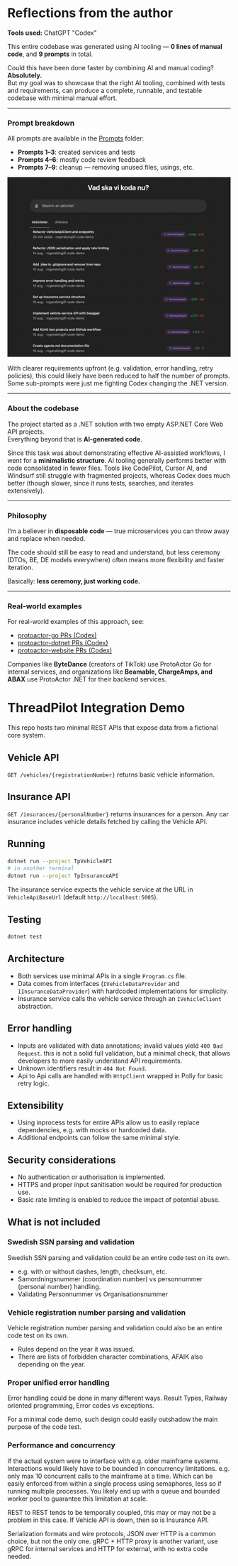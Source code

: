 # Reflections from the author

**Tools used:** ChatGPT "Codex"

This entire codebase was generated using AI tooling — **0 lines of manual code**, and **9 prompts** in total.

Could this have been done faster by combining AI and manual coding? **Absolutely.**  
But my goal was to showcase that the right AI tooling, combined with tests and requirements, can produce a complete, runnable, and testable codebase with minimal manual effort.

---

### Prompt breakdown
All prompts are available in the [Prompts](/Prompts/) folder:

- **Prompts 1–3**: created services and tests  
- **Prompts 4–6**: mostly code review feedback  
- **Prompts 7–9**: cleanup — removing unused files, usings, etc.  

![prompts](/Prompts/prompts.png)

With clearer requirements upfront (e.g. validation, error handling, retry policies), this could likely have been reduced to half the number of prompts. Some sub-prompts were just me fighting Codex changing the .NET version.

---

### About the codebase
The project started as a .NET solution with two empty ASP.NET Core Web API projects.  
Everything beyond that is **AI-generated code**.

Since this task was about demonstrating effective AI-assisted workflows, I went for a **minimalistic structure**. AI tooling generally performs better with code consolidated in fewer files. Tools like CodePilot, Cursor AI, and Windsurf still struggle with fragmented projects, whereas Codex does much better (though slower, since it runs tests, searches, and iterates extensively).

---

### Philosophy
I’m a believer in **disposable code** — true microservices you can throw away and replace when needed.  

The code should still be easy to read and understand, but less ceremony (DTOs, BE, DE models everywhere) often means more flexibility and faster iteration.  

Basically: **less ceremony, just working code.**

---

### Real-world examples
For real-world examples of this approach, see:

- [protoactor-go PRs (Codex)](https://github.com/asynkron/protoactor-go/pulls?q=label%3Acodex)  
- [protoactor-dotnet PRs (Codex)](https://github.com/asynkron/protoactor-dotnet/pulls?q=label%3Acodex)  
- [protoactor-website PRs (Codex)](https://github.com/asynkron/protoactor-website/pulls?q=label%3Acodex)  

Companies like **ByteDance** (creators of TikTok) use ProtoActor Go for internal services, and organizations like **Beamable, ChargeAmps, and ABAX** use ProtoActor .NET for their backend services.



# ThreadPilot Integration Demo

This repo hosts two minimal REST APIs that expose data from a fictional core system.

## Vehicle API
`GET /vehicles/{registrationNumber}` returns basic vehicle information.

## Insurance API
`GET /insurances/{personalNumber}` returns insurances for a person. 
Any car insurance includes vehicle details fetched by calling the Vehicle API. 

## Running
```bash
dotnet run --project TpVehicleAPI
# in another terminal
dotnet run --project TpInsuranceAPI
```
The insurance service expects the vehicle service at the URL in
`VehicleApiBaseUrl` (default `http://localhost:5005`).

## Testing
```bash
dotnet test
```

## Architecture
- Both services use minimal APIs in a single `Program.cs` file.
- Data comes from interfaces (`IVehicleDataProvider` and `IInsuranceDataProvider`) with hardcoded implementations for simplicity.
- Insurance service calls the vehicle service through an `IVehicleClient` abstraction.

## Error handling
- Inputs are validated with data annotations; invalid values yield `400 Bad Request`. this is not a solid full validation, but a minimal check, that allows developers to more easily understand API requirements.
- Unknown identifiers result in `404 Not Found`.
- Api to Api calls are handled with `HttpClient` wrapped in Polly
  for basic retry logic.


## Extensibility
- Using inprocess tests for entire APIs allow us to easily replace dependencies, e.g. with mocks or hardcoded data.
- Additional endpoints can follow the same minimal style.

## Security considerations
- No authentication or authorisation is implemented.
- HTTPS and proper input sanitisation would be required for production use.
- Basic rate limiting is enabled to reduce the impact of potential abuse.

## What is not included

### Swedish SSN parsing and validation

Swedish SSN parsing and validation could be an entire code test on its own.

- e.g. with or without dashes, length, checksum, etc.
- Samordningsnummer (coordination number) vs personnummer (personal number) handling.
- Validating Personnummer vs Organisationsnummer

### Vehicle registration number parsing and validation
Vehicle registration number parsing and validation could also be an entire code test on its own.
- Rules depend on the year it was issued.
- There are lists of forbidden character combinations, AFAIK also depending on the year.

### Proper unified error handling

Error handling could be done in many different ways.
Result Types, Railway oriented programming, Error codes vs exceptions.

For a minimal code demo, such design could easily outshadow the main purpose of the code test.

### Performance and concurrency

If the actual system were to interface with e.g. older mainframe systems.
Interactions would likely have to be bounded in concurrency limitations.
e.g. only max 10 concurrent calls to the mainframe at a time.
Which can be easily enforced from within a single process using semaphores, less so if running multiple processes.
You likely end up with a queue and bounded worker pool to guarantee this limitation at scale.

REST to REST tends to be temporally coupled, this may or may not be a problem in this case.
If Vehicle API is down, then so is Insurance API.

Serialization formats and wire protocols,
JSON over HTTP is a common choice, but not the only one.
gRPC + HTTP proxy is another variant, use gRPC for internal services and HTTP for external, with no extra code needed.

